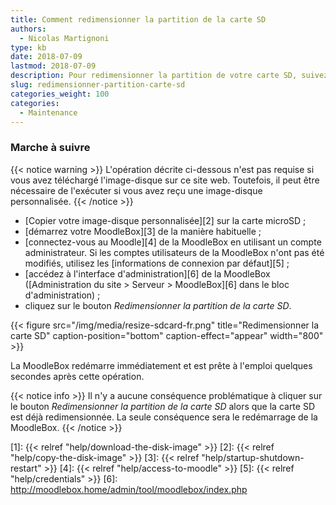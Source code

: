 ```yaml
---
title: Comment redimensionner la partition de la carte SD
authors:
  - Nicolas Martignoni
type: kb
date: 2018-07-09
lastmod: 2018-07-09
description: Pour redimensionner la partition de votre carte SD, suivez ces instructions.
slug: redimensionner-partition-carte-sd
categories_weight: 100
categories:
  - Maintenance
---
```


### Marche à suivre

{{< notice warning >}}
L'opération décrite ci-dessous n'est pas requise si vous avez téléchargé l'image-disque sur ce site web. Toutefois, il peut être nécessaire de l'exécuter si vous avez reçu une image-disque personnalisée.
{{< /notice >}}

- [Copier votre image-disque personnalisée][2] sur la carte microSD ;
- [démarrez votre MoodleBox][3] de la manière habituelle ;
- [connectez-vous au Moodle][4] de la MoodleBox en utilisant un compte administrateur. Si les comptes utilisateurs de la MoodleBox n'ont pas été modifiés, utilisez les [informations de connexion par défaut][5] ;
- [accédez à l'interface d'administration][6] de la MoodleBox ([Administration du site > Serveur > MoodleBox][6] dans le bloc d'administration) ;
- cliquez sur le bouton _Redimensionner la partition de la carte SD_.

{{< figure src="/img/media/resize-sdcard-fr.png" title="Redimensionner la carte SD" caption-position="bottom" caption-effect="appear" width="800" >}}

La MoodleBox redémarre immédiatement et est prête à l'emploi quelques secondes après cette opération.

{{< notice info >}}
Il n'y a aucune conséquence problématique à cliquer sur le bouton _Redimensionner la partition de la carte SD_ alors que la carte SD est déjà redimensionnée. La seule conséquence sera le redémarrage de la MoodleBox.
{{< /notice >}}

 [1]: {{< relref "help/download-the-disk-image" >}}
 [2]: {{< relref "help/copy-the-disk-image" >}}
 [3]: {{< relref "help/startup-shutdown-restart" >}}
 [4]: {{< relref "help/access-to-moodle" >}}
 [5]: {{< relref "help/credentials" >}}
 [6]: http://moodlebox.home/admin/tool/moodlebox/index.php


